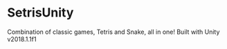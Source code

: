 # SetrisUnity
Combination of classic games, Tetris and Snake, all in one! Built with Unity v2018.1.1f1
